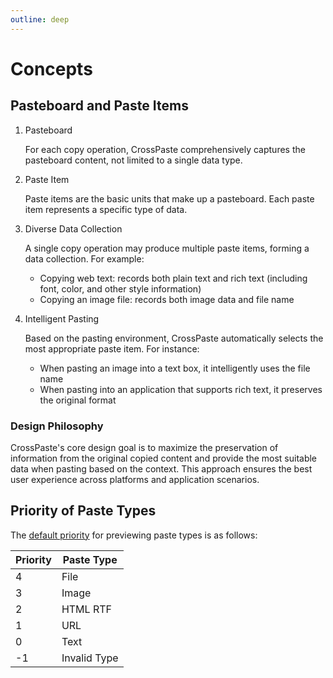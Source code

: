 ```yaml
---
outline: deep
---
```


# Concepts

## Pasteboard and Paste Items

1. Pasteboard

   For each copy operation, CrossPaste comprehensively captures the pasteboard content, not limited to a single data type.

2. Paste Item

   Paste items are the basic units that make up a pasteboard. Each paste item represents a specific type of data.

3. Diverse Data Collection

   A single copy operation may produce multiple paste items, forming a data collection. For example:

    - Copying web text: records both plain text and rich text (including font, color, and other style information)
    - Copying an image file: records both image data and file name

4. Intelligent Pasting

   Based on the pasting environment, CrossPaste automatically selects the most appropriate paste item. For instance:

    - When pasting an image into a text box, it intelligently uses the file name
    - When pasting into an application that supports rich text, it preserves the original format

### Design Philosophy
CrossPaste's core design goal is to maximize the preservation of information from the original copied content and provide the most suitable data when pasting based on the context. This approach ensures the best user experience across platforms and application scenarios.

## Priority of Paste Types

The [default priority](https://github.com/CrossPaste/crosspaste-desktop/blob/main/composeApp/src/desktopMain/kotlin/com/crosspaste/paste/plugin/processs/SortPlugin.kt) for previewing paste types is as follows:

| Priority | Paste Type   |
|----------|--------------|
| 4        | File         |
| 3        | Image        |
| 2        | HTML RTF     |
| 1        | URL          |
| 0        | Text         |
| -1       | Invalid Type |